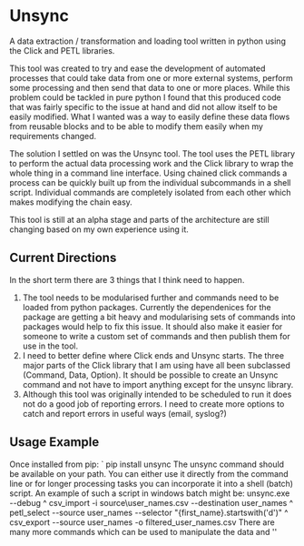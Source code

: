 # Unsync
A data extraction / transformation and loading tool written in python using the Click and PETL libraries.

This tool was created to try and ease the development of automated processes that could take data from one or more external systems, perform some processing and then send that data to one or more places.
While this problem could be tackled in pure python I found that this produced code that was fairly specific to the issue at hand and did not allow itself to be easily modified. What I wanted was a way to easily define these data flows from reusable blocks and to be able to modify them easily when my requirements changed.

The solution I settled on was the Unsync tool. The tool uses the PETL library to perform the actual data processing work and the Click library to wrap the whole thing in a command line interface. Using chained click commands a process can be quickly built up from the individual subcommands in a shell script. Individual commands are completely isolated from each other which makes modifying the chain easy.

This tool is still at an alpha stage and parts of the architecture are still changing based on my own experience using it.

## Current Directions
In the short term there are 3 things that I think need to happen.
1. The tool needs to be modularised further and commands need to be loaded from python packages.
   Currently the dependenices for the package are getting a bit heavy and modularising sets of commands into packages would help to fix this issue.
   It should also make it easier for someone to write a custom set of commands and then publish them for use in the tool.
2. I need to better define where Click ends and Unsync starts. The three major parts of the Click library that I am using have all been subclassed (Command, Data, Option).
   It should be possible to create an Unsync command and not have to import anything except for the unsync library.
3. Although this tool was originally intended to be scheduled to run it does not do a good job of reporting errors. I need to create more options to catch and report errors in useful ways (email, syslog?)

## Usage Example
Once installed from pip:
` pip install unsync
The unsync command should be available on your path. You can either use it directly from the command line or for longer processing tasks you can incorporate it into a shell (batch) script.
An example of such a script in windows batch might be:
    unsync.exe --debug ^
    csv_import -i source\user_names.csv --destination user_names ^
    petl_select --source user_names --selector "{first_name}.startswith('d')" ^
    csv_export --source user_names -o filtered_user_names.csv
There are many more commands which can be used to manipulate the data and ''

